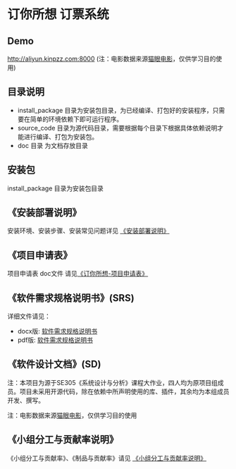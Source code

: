 # 订你所想 订票系统

## Demo

http://aliyun.kinpzz.com:8000 (注：电影数据来源[猫眼电影](https://maoyan.com/)，仅供学习目的使用)

## 目录说明

- install_package 目录为安装包目录，为已经编译、打包好的安装程序，只需要在简单的环境依赖下即可运行程序。
- source_code 目录为源代码目录，需要根据每个目录下根据具体依赖说明才能进行编译、打包为安装包。
- doc 目录 为文档存放目录

## 安装包

install_package 目录为安装包目录

## 《安装部署说明》

安装环境、安装步骤、安装常见问题详见 [《安装部署说明》](/installation_package/README.md)

## 《项目申请表》

项目申请表 doc文件 请见[《订你所想-项目申请表》](/订你所想-项目申请表.doc)

## 《软件需求规格说明书》(SRS)

详细文件请见：

* docx版: [软件需求规格说明书](/doc/软件需求规格说明.docx)
* pdf版: [软件需求规格说明书](/doc/软件需求规格说明.pdf)

## 《软件设计文档》(SD)

注：本项目为源于SE305《系统设计与分析》课程大作业，四人均为原项目组成员。项目未采用开源代码，除在依赖中所声明使用的库、插件，其余均为本组成员开发、撰写。

注：电影数据来源[猫眼电影](https://maoyan.com/)，仅供学习目的使用

## 《小组分工与贡献率说明》

《小组分工与贡献率》、《制品与贡献率》请见 [《小组分工与贡献率说明》](/doc/teamwork.md)

